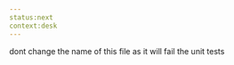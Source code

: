 ```yaml
---
status:next
context:desk
---
```





dont change the name of this file as it will fail the unit tests
